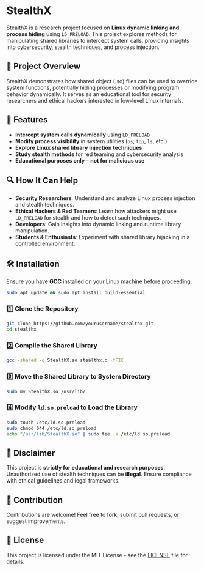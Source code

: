 # StealthX

StealthX is a research project focused on **Linux dynamic linking and process hiding** using `LD_PRELOAD`. This project explores methods for manipulating shared libraries to intercept system calls, providing insights into cybersecurity, stealth techniques, and process injection.

## 🚀 Project Overview
StealthX demonstrates how shared object (.so) files can be used to override system functions, potentially hiding processes or modifying program behavior dynamically. It serves as an educational tool for security researchers and ethical hackers interested in low-level Linux internals.

## 🔧 Features
- **Intercept system calls dynamically** using `LD_PRELOAD`
- **Modify process visibility** in system utilities (`ps`, `top`, `ls`, etc.)
- **Explore Linux shared library injection techniques**
- **Study stealth methods** for red teaming and cybersecurity analysis
- **Educational purposes only** – **not for malicious use**

## 🔍 How It Can Help
- **Security Researchers**: Understand and analyze Linux process injection and stealth techniques.
- **Ethical Hackers & Red Teamers**: Learn how attackers might use `LD_PRELOAD` for stealth and how to detect such techniques.
- **Developers**: Gain insights into dynamic linking and runtime library manipulation.
- **Students & Enthusiasts**: Experiment with shared library hijacking in a controlled environment.

## 🛠 Installation
Ensure you have **GCC** installed on your Linux machine before proceeding.

```bash
sudo apt update && sudo apt install build-essential
```

### 1️⃣ Clone the Repository
```bash
git clone https://github.com/yourusername/stealthx.git
cd stealthx
```

### 2️⃣ Compile the Shared Library
```bash
gcc -shared -o StealthX.so stealthx.c -fPIC
```

### 3️⃣ Move the Shared Library to System Directory
```bash
sudo mv StealthX.so /usr/lib/
```

### 4️⃣ Modify `ld.so.preload` to Load the Library
```bash
sudo touch /etc/ld.so.preload
sudo chmod 644 /etc/ld.so.preload
echo "/usr/lib/StealthX.so" | sudo tee -a /etc/ld.so.preload
```

## 🚨 Disclaimer
This project is **strictly for educational and research purposes**. Unauthorized use of stealth techniques can be **illegal**. Ensure compliance with ethical guidelines and legal frameworks.

## 📌 Contribution
Contributions are welcome! Feel free to fork, submit pull requests, or suggest improvements.

## 📄 License
This project is licensed under the MIT License - see the [LICENSE](LICENSE) file for details.

